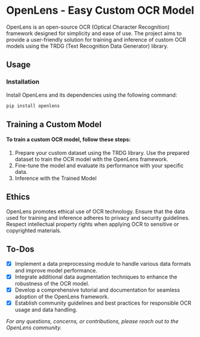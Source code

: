 # OpenLens - Easy Custom OCR Model

OpenLens is an open-source OCR (Optical Character Recognition) framework designed for simplicity and ease of use. The project aims to provide a user-friendly solution for training and inference of custom OCR models using the TRDG (Text Recognition Data Generator) library.

## Usage

### Installation

Install OpenLens and its dependencies using the following command:

```bash
pip install openlens
```

## Training a Custom Model
#### To train a custom OCR model, follow these steps:

1. Prepare your custom dataset using the TRDG library.
Use the prepared dataset to train the OCR model with the OpenLens framework.
2. Fine-tune the model and evaluate its performance with your specific data.
3. Inference with the Trained Model


## Ethics
OpenLens promotes ethical use of OCR technology. Ensure that the data used for training and inference adheres to privacy and security guidelines. Respect intellectual property rights when applying OCR to sensitive or copyrighted materials.

## To-Dos


- [x] Implement a data preprocessing module to handle various data formats and improve model performance.
- [X] Integrate additional data augmentation techniques to enhance the robustness of the OCR model.
- [x] Develop a comprehensive tutorial and documentation for seamless adoption of the OpenLens framework.
- [x] Establish community guidelines and best practices for responsible OCR usage and data handling.

*For any questions, concerns, or contributions, please reach out to the OpenLens community.*